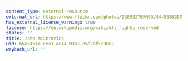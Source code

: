 ```yaml
---
content_type: external-resource
external_url: https://www.flickr.com/photos/23860276@N05/4445085357
has_external_license_warning: true
license: https://en.wikipedia.org/wiki/All_rights_reserved
status: ''
title: John McStravick
uid: 6543451e-86a3-4844-93a8-05f7af5c38c2
wayback_url: ''
---
```

